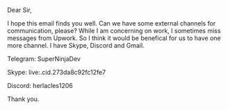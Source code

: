 Dear Sir,


I hope this email finds you well. Can we have some external channels for communication, please?
While I am concerning on work, I sometimes miss messages from Upwork.
So I think it would be benefical for us to have one more channel.
I have Skype, Discord and Gmail.

Telegram: SuperNinjaDev

Skype: live:.cid.273da8c92fc12fe7

Discord: herlacles1206


Thank you.

